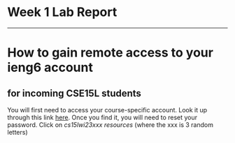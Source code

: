 # Week 1 Lab Report
---
# How to gain remote access to your ieng6 account
## for incoming CSE15L students
You will first need to access your course-specific account.
Look it up through this link [here](https://sdacs.ucsd.edu/~icc/index.php).
Once you find it, you will need to reset your password. 
Click on *cs15lwi23xxx resources* (where the xxx is 3 random letters)
